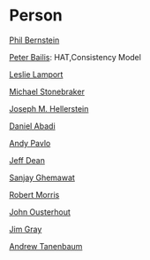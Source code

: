 # Person

[Phil Bernstein](https://en.wikipedia.org/wiki/Phil_Bernstein)

[Peter Bailis](http://www.bailis.org/): HAT,Consistency Model

[Leslie Lamport]()

[Michael Stonebraker]()

[Joseph M. Hellerstein]()

[Daniel Abadi]()

[Andy Pavlo]()

[Jeff Dean]()

[Sanjay Ghemawat]()

[Robert Morris]()

[John Ousterhout]()

[Jim Gray]()

[Andrew Tanenbaum]()
